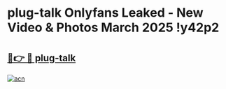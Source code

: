 # plug-talk Onlyfans Leaked - New Video & Photos March 2025 !y42p2

# <h2><a href="https://gq6qyg.iuczelnia.edu.pl?title=plug-talk&ref=y42p2">🔗👉 🔴 plug-talk</a></h2>

[![acn](https://github.com/user-attachments/assets/0f9c940e-d8b0-45ae-aac7-cd30a18b3e1c)](https://gq6qyg.iuczelnia.edu.pl?title=plug-talk&ref=y42p2)

